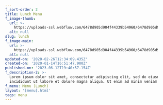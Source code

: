 ```yaml
---
f_sort-order: 2
title: Lunch Menu
f_image-thumb:
  url: >-
    https://uploads-ssl.webflow.com/6478d905d904f44339b54960/6478d905d904f44339b54b70_food-dinner-lunch-unhealthy-70497-thumb.jpg
  alt: null
slug: lunch
f_image-main:
  url: >-
    https://uploads-ssl.webflow.com/6478d905d904f44339b54960/6478d905d904f44339b54b71_food-dinner-lunch-unhealthy-70497.jpg
  alt: null
updated-on: '2020-02-26T12:34:09.435Z'
created-on: '2020-01-14T16:51:47.900Z'
published-on: '2023-06-12T19:40:57.154Z'
f_description-2: >-
  Lorem ipsum dolor sit amet, consectetur adipiscing elit, sed do eiusmod tempor
  incididunt ut labore et dolore magna aliqua. Ut enim ad minim veniam
f_menu: Menu (Lunch)
layout: '[menu].html'
tags: menu
---
```



